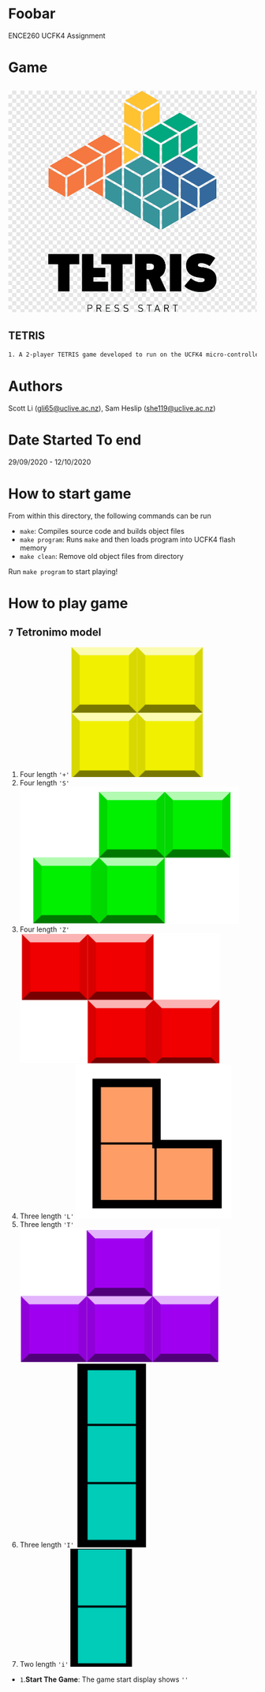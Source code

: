 # Foobar
ENCE260 UCFK4 Assignment

# Game
## ![Tetris Logo](resources/logo.png) 
## TETRIS
```Bash
1. A 2-player TETRIS game developed to run on the UCFK4 micro-controller.
```

# Authors
Scott Li (gli65@uclive.ac.nz), Sam Heslip (she119@uclive.ac.nz)

# Date Started To end
29/09/2020 - 12/10/2020

# How to start game
From within this directory, the following commands can be run

- `make`: Compiles source code and builds object files
- `make program`: Runs `make` and then loads program into UCFK4 flash memory
- `make clean`: Remove old object files from directory

Run `make program` to start playing!

# How to play game

## `7` Tetronimo model
1. Four length `'+'`  ![+ ship](resources/+.png)
2. Four length `'S'`  ![S ship](resources/S.png)
3. Four length `'Z'`  ![Z ship](resources/Z.png)
4. Three length `'L'` ![L ship](resources/L.png)
5. Three length `'T'` ![T ship](resources/T.png)
6. Three length `'I'` ![I ship](resources/I.png)
7. Two length `'i'`   ![i ship](resources/i.png)

- `1`.**Start The Game**: The game start display shows `''`